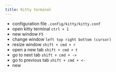 ```yaml
---
title: Kitty terminal
---
```


- configuration file `.config/kitty/kitty.conf`
- open kitty terminal `ctrl + 1`
- new window `F5`
- change window `left top right bottom (cursor)`
- resize window `shift + cmd + r`
- open a new tab `shift + cmd + t`
- go to next tab `shift + cmd + ->`
- go to previous tab `shift + cmd + <-`
- new

